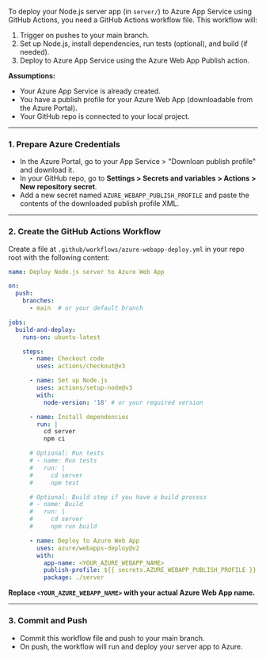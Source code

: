 To deploy your Node.js server app (in `server/`) to Azure App Service using GitHub Actions, you need a GitHub Actions workflow file. This workflow will:

1. Trigger on pushes to your main branch.
2. Set up Node.js, install dependencies, run tests (optional), and build (if needed).
3. Deploy to Azure App Service using the Azure Web App Publish action.

**Assumptions:**
- Your Azure App Service is already created.
- You have a publish profile for your Azure Web App (downloadable from the Azure Portal).
- Your GitHub repo is connected to your local project.

---

### 1. Prepare Azure Credentials

- In the Azure Portal, go to your App Service > "Downloan publish profile" and download it.
- In your GitHub repo, go to **Settings > Secrets and variables > Actions > New repository secret**.
- Add a new secret named `AZURE_WEBAPP_PUBLISH_PROFILE` and paste the contents of the downloaded publish profile XML.

---

### 2. Create the GitHub Actions Workflow

Create a file at `.github/workflows/azure-webapp-deploy.yml` in your repo root with the following content:

```yaml
name: Deploy Node.js server to Azure Web App

on:
  push:
    branches:
      - main  # or your default branch

jobs:
  build-and-deploy:
    runs-on: ubuntu-latest

    steps:
      - name: Checkout code
        uses: actions/checkout@v3

      - name: Set up Node.js
        uses: actions/setup-node@v3
        with:
          node-version: '18' # or your required version

      - name: Install dependencies
        run: |
          cd server
          npm ci

      # Optional: Run tests
      # - name: Run tests
      #   run: |
      #     cd server
      #     npm test

      # Optional: Build step if you have a build process
      # - name: Build
      #   run: |
      #     cd server
      #     npm run build

      - name: Deploy to Azure Web App
        uses: azure/webapps-deploy@v2
        with:
          app-name: <YOUR_AZURE_WEBAPP_NAME>
          publish-profile: ${{ secrets.AZURE_WEBAPP_PUBLISH_PROFILE }}
          package: ./server
```

**Replace `<YOUR_AZURE_WEBAPP_NAME>` with your actual Azure Web App name.**

---

### 3. Commit and Push

- Commit this workflow file and push to your main branch.
- On push, the workflow will run and deploy your server app to Azure.
